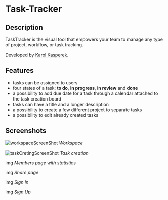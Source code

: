 # Task-Tracker

## Description
TaskTracker is the visual tool that empowers your team to manage any type of project, workflow, or task tracking.

Developed by [Karol Kasperek](https://github.com/KarolKasperek).

## Features
- tasks can be assigned to users
- four states of a task: **to do**, **in progress**, **in review** and **done**
- a possibility to add due date for a task through a calendar attached to the task creation board
- tasks can have a title and a longer description
- a possibility to create a few different project to separate tasks
- a possibility to edit already created tasks

## Screenshots

![workspaceScreenShot](https://github.com/KarolKasperek/Task-Tracker/assets/105314335/e0444794-252e-463f-8521-3dab1f02c1ff)
*Workspace*

![taskCretingScreenShot](https://github.com/KarolKasperek/Task-Tracker/assets/105314335/479cba58-4b83-493a-ab74-b5476b3a1739)
*Task creation*

img
*Members page with statistics*

img
*Share page*

img
*Sign In*

img
*Sign Up*
